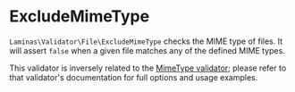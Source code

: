 # ExcludeMimeType

`Laminas\Validator\File\ExcludeMimeType` checks the MIME type of files. It will
assert `false` when a given file matches any of the defined MIME types.

This validator is inversely related to the [MimeType validator](mime-type.md);
please refer to that validator's documentation for full options and usage
examples.
